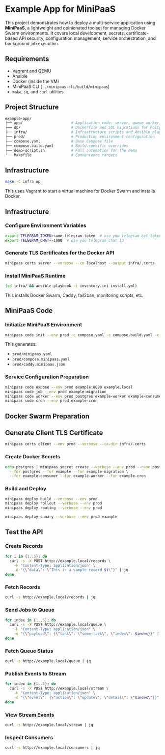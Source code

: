 # Example App for MiniPaaS

This project demonstrates how to deploy a multi-service application using **MiniPaaS**, a lightweight and opinionated toolset for managing Docker Swarm environments. It covers local development, secrets, certificate-based API security, configuration management, service orchestration, and background job execution.

## Requirements

- Vagrant and QEMU
- Ansible
- Docker (inside the VM)
- MiniPaaS CLI (`../minipaas-cli/build/minipaas`)
- `make`, `jq`, and `curl` utilities

## Project Structure

```bash
example-app/
├── app/                      # Application code: server, queue worker, stream consumer
├── db/                       # Dockerfile and SQL migrations for PostgreSQL
├── infra/                    # Infrastructure scripts and Ansible playbook
├── prod/                     # Production environment configuration
├── compose.yaml              # Base Compose file
├── compose.build.yaml        # Build-specific overrides
├── demo-script.sh            # Full automation for the demo
└── Makefile                  # Convenience targets
```


## Infrastructure

```bash
make -C infra up
```

This uses Vagrant to start a virtual machine for Docker Swarm and installs Docker.

## Infrastructure


### Configure Environment Variables

```bash
export TELEGRAM_TOKEN=some-telegram-token  # use you telegram bot token
export TELEGRAM_CHAT=-1000  # use you telegram chat ID
```

### Generate TLS Certificates for the Docker API

```bash
minipaas certs server --verbose --cn localhost --output infra/.certs
```

### Install MiniPaaS Runtime

```bash
(cd infra/ && ansible-playbook -i inventory.ini install.yml)
```

This installs Docker Swarm, Caddy, fail2ban, monitoring scripts, etc.

## MiniPaaS Code

### Initialize MiniPaaS Environment

```bash
minipaas code init --env prod -c compose.yaml -c compose.build.yaml -c prod/compose.infra.yaml --host localhost
```

This generates:
- `prod/minipaas.yaml`
- `prod/compose.minipaas.yaml`
- `prod/caddy.minipaas.json`

### Service Configuration Preparation

```bash
minipaas code expose --env prod example:8080 example.local
minipaas code job --env prod example-migration
minipaas code worker --env prod postgres example-worker example-consumer
minipaas code cron --env prod example-cron
```

## Docker Swarm Preparation

## Generate Client TLS Certificate

```bash
minipaas certs client --env prod --verbose --ca-dir infra/.certs
```

### Create Docker Secrets

```bash
echo postgres | minipaas secret create --verbose --env prod --name postgres_password \
  --for postgres --for example --for example-migration \
  --for example-consumer --for example-worker --for example-cron
```

### Build and Deploy

```bash
minipaas deploy build --verbose --env prod
minipaas deploy rollout --verbose --env prod
minipaas deploy routing --verbose --env prod
```

```bash
minipaas deploy canary --verbose --env prod example
```

## Test the API

### Create Records

```bash
for i in {1..5}; do
  curl -s -X POST http://example.local/records \
    -H "Content-Type: application/json" \
    -d "{\"data\": \"This is a sample record $i\"}" | jq
done
```

### Fetch Records

```bash
curl -s http://example.local/records | jq
```

### Send Jobs to Queue

```bash
for index in {1..5}; do
  curl -s -X POST http://example.local/queue \
    -H "Content-Type: application/json" \
    -d "{\"payload\": {\"task\": \"some-task\", \"index\": $index}}" | jq
done
```

### Fetch Queue Status

```bash
curl -s http://example.local/queue | jq
```

### Publish Events to Stream

```bash
for index in {1..5}; do
  curl -s -X POST http://example.local/stream \
    -H "Content-Type: application/json" \
    -d "{\"event\": {\"action\": \"update\", \"detail\": \"$index\"}}" | jq
done
```

### View Stream Events

```bash
curl -s http://example.local/stream | jq
```

### Inspect Consumers

```bash
curl -s http://example.local/consumers | jq
```
